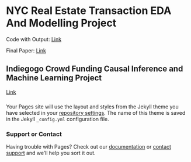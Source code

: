 
# **NYC Real Estate Transaction EDA And Modelling Project**

Code with Output: 
[Link](https://qmcteer.github.io/NYC-Real-Estate-Sales/Data-Project.html)

Final Paper:
[Link](https://github.com/qmcteer/NYC-Real-Estate-Sales/blob/main/docs/McTeer-Data-Paper-.pdf)

## **Indiegogo Crowd Funding Causal Inference and Machine Learning Project**

[Link](url)

### 


Your Pages site will use the layout and styles from the Jekyll theme you have selected in your [repository settings](https://github.com/qmcteer/Portfolio/settings/pages). The name of this theme is saved in the Jekyll `_config.yml` configuration file.

### Support or Contact

Having trouble with Pages? Check out our [documentation](https://docs.github.com/categories/github-pages-basics/) or [contact support](https://support.github.com/contact) and we’ll help you sort it out.
